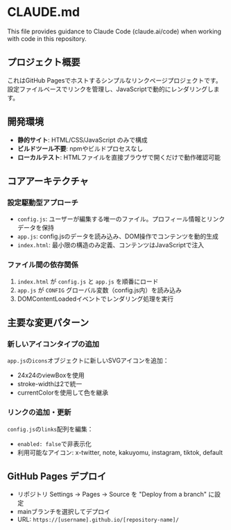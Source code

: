 # CLAUDE.md

This file provides guidance to Claude Code (claude.ai/code) when working with code in this repository.

## プロジェクト概要

これはGitHub Pagesでホストするシンプルなリンクページプロジェクトです。設定ファイルベースでリンクを管理し、JavaScriptで動的にレンダリングします。

## 開発環境

- **静的サイト**: HTML/CSS/JavaScript のみで構成
- **ビルドツール不要**: npmやビルドプロセスなし
- **ローカルテスト**: HTMLファイルを直接ブラウザで開くだけで動作確認可能

## コアアーキテクチャ

### 設定駆動型アプローチ

- `config.js`: ユーザーが編集する唯一のファイル。プロフィール情報とリンクデータを保持
- `app.js`: config.jsのデータを読み込み、DOM操作でコンテンツを動的生成
- `index.html`: 最小限の構造のみ定義、コンテンツはJavaScriptで注入

### ファイル間の依存関係

1. `index.html` が `config.js` と `app.js` を順番にロード
2. `app.js` が `CONFIG` グローバル変数（config.js内）を読み込み
3. DOMContentLoadedイベントでレンダリング処理を実行

## 主要な変更パターン

### 新しいアイコンタイプの追加

`app.js`の`icons`オブジェクトに新しいSVGアイコンを追加：

- 24x24のviewBoxを使用
- stroke-widthは2で統一
- currentColorを使用して色を継承

### リンクの追加・更新

`config.js`の`links`配列を編集：

- `enabled: false`で非表示化
- 利用可能なアイコン: x-twitter, note, kakuyomu, instagram, tiktok, default

## GitHub Pages デプロイ

- リポジトリ Settings → Pages → Source を "Deploy from a branch" に設定
- mainブランチを選択してデプロイ
- URL: `https://[username].github.io/[repository-name]/`
